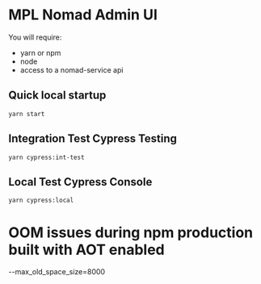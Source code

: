 # MPL Nomad Admin UI

You will require:

* yarn or npm
* node
* access to a nomad-service api

## Quick local startup
```
yarn start
```

## Integration Test Cypress Testing
```
yarn cypress:int-test
```
##  Local Test Cypress Console
```
yarn cypress:local
```

# OOM issues during npm production built with AOT enabled
--max_old_space_size=8000
